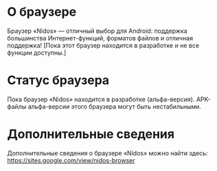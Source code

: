 # О браузере
Браузер «Nidos» — отличный выбор для Android: поддержка большинства Интернет-функций, форматов файлов и отличная поддержка! [Пока этот браузер находится в разработке и не все функции доступны.]

# Статус браузера
Пока браузер «Nidos» находится в разработке (альфа-версия). APK-файлы альфа-версии этого браузера могут быть нестабильными.

# Дополнительные сведения
Дополнительные сведения о браузере «Nidos» можно найти здесь: https://sites.google.com/view/nidos-browser
